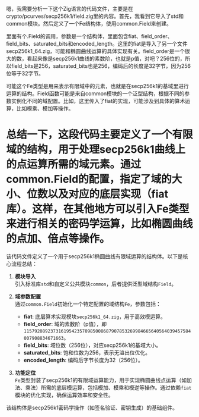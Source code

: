 嗯，我需要分析一下这个Zig语言的代码文件，主要是在crypto/pcurves/secp256k1/field.zig里的内容。首先，我看到它导入了std和common模块。然后定义了一个Fe结构体，使用common.Field来创建。

里面有个.Field的调用，参数是一个结构体，里面包含fiat、field_order、field_bits、saturated_bits和encoded_length。这里的fiat是导入了另一个文件secp256k1_64.zig，可能和椭圆曲线运算的具体实现有关。field_order是一个很大的数，看起来像是secp256k1曲线的素数阶，也就是p值，对吧？256位的，所以field_bits是256，saturated_bits也是256，编码后的长度是32字节，因为256位等于32字节。

可能这个Fe类型是用来表示有限域中的元素，也就是在secp256k1的基域里进行运算的结构。Field函数可能是来自common模块的一个泛型结构，根据不同的参数实例化不同的域配置。比如，这里传入了fiat的实现，可能涉及到具体的算术运算，比如模乘、模加等操作。

总结一下，这段代码主要定义了一个有限域的结构，用于处理secp256k1曲线上的点运算所需的域元素。通过common.Field的配置，指定了域的大小、位数以及对应的底层实现（fiat库）。这样，在其他地方可以引入Fe类型来进行相关的密码学运算，比如椭圆曲线的点加、倍点等操作。
================================================
该代码文件定义了一个用于secp256k1椭圆曲线有限域运算的结构体。以下是核心流程总结：

1. **模块导入**  
   引入标准库`std`和自定义公共模块`common`，后者提供泛型域结构`Field`。

2. **域参数配置**  
   通过`common.Field`初始化一个特定配置的域结构`Fe`，参数包括：
   - **fiat**: 底层算术实现模块`secp256k1_64.zig`，用于高效模运算。
   - **field_order**: 域的素数阶（p值），即  
     `115792089237316195423570985008687907853269984665640564039457584007908834671663`。
   - **field_bits**: 域位数（256位），对应secp256k1的基域大小。
   - **saturated_bits**: 饱和位数为256，表示无溢出位优化。
   - **encoded_length**: 编码后字节长度为32（256位）。

3. **功能定位**  
   `Fe`类型封装了secp256k1的有限域运算能力，用于实现椭圆曲线点运算（如加法、乘法）所需的底层模运算，包括模加、模乘和模逆等操作。通过依赖`fiat`模块的优化实现，确保运算效率和安全性。

该结构体是secp256k1密码学操作（如签名验证、密钥生成）的基础组件。